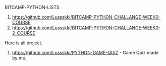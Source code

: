 BITCAMP-PYTHON-LISTS

1. https://github.com/Lussskki/BITCAMP-PYTHON-CHALLANGE-WEEK0-COURSE
2. https://github.com/Lussskki/BITCAMP-PYTHON-CHALLANGE-WEEK0-2-COURSE
 
Here is all project.
1. https://github.com/Lussskki/PYTHON-GAME-QUIZ - Game Quiz made by me. 

